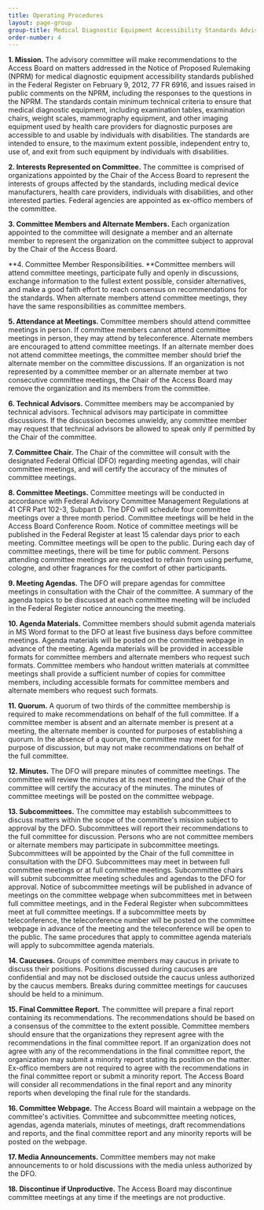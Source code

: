 ```yaml
---
title: Operating Procedures
layout: page-group
group-title: Medical Diagnostic Equipment Accessibility Standards Advisory Committee
order-number: 4
---
```

**1\. Mission.** The advisory committee will make recommendations to the Access Board on matters addressed in the Notice of Proposed Rulemaking (NPRM) for medical diagnostic equipment accessibility standards published in the Federal Register on February 9, 2012, 77 FR 6916, and issues raised in public comments on the NPRM, including the responses to the questions in the NPRM. The standards contain minimum technical criteria to ensure that medical diagnostic equipment, including examination tables, examination chairs, weight scales, mammography equipment, and other imaging equipment used by health care providers for diagnostic purposes are accessible to and usable by individuals with disabilities. The standards are intended to ensure, to the maximum extent possible, independent entry to, use of, and exit from such equipment by individuals with disabilities.

**2\. Interests Represented on Committee.** The committee is comprised of organizations appointed by the Chair of the Access Board to represent the interests of groups affected by the standards, including medical device manufacturers, health care providers, individuals with disabilities, and other interested parties. Federal agencies are appointed as ex-offico members of the committee.

**3\. Committee Members and Alternate Members.** Each organization appointed to the committee will designate a member and an alternate member to represent the organization on the committee subject to approval by the Chair of the Access Board.

**4\. Committee Member Responsibilities. **Committee members will attend committee meetings, participate fully and openly in discussions, exchange information to the fullest extent possible, consider alternatives, and make a good faith effort to reach consensus on recommendations for the standards. When alternate members attend committee meetings, they have the same responsibilities as committee members.

**5\. Attendance at Meetings.** Committee members should attend committee meetings in person. If committee members cannot attend committee meetings in person, they may attend by teleconference. Alternate members are encouraged to attend committee meetings. If an alternate member does not attend committee meetings, the committee member should brief the alternate member on the committee discussions. If an organization is not represented by a committee member or an alternate member at two consecutive committee meetings, the Chair of the Access Board may remove the organization and its members from the committee.

**6\. Technical Advisors.** Committee members may be accompanied by technical advisors. Technical advisors may participate in committee discussions. If the discussion becomes unwieldy, any committee member may request that technical advisors be allowed to speak only if permitted by the Chair of the committee.

**7\. Committee Chair.** The Chair of the committee will consult with the designated Federal Official (DFO) regarding meeting agendas, will chair committee meetings, and will certify the accuracy of the minutes of committee meetings.

**8\. Committee Meetings.** Committee meetings will be conducted in accordance with Federal Advisory Committee Management Regulations at 41 CFR Part 102-3, Subpart D. The DFO will schedule four committee meetings over a three month period. Committee meetings will be held in the Access Board Conference Room. Notice of committee meetings will be published in the Federal Register at least 15 calendar days prior to each meeting. Committee meetings will be open to the public. During each day of committee meetings, there will be time for public comment. Persons attending committee meetings are requested to refrain from using perfume, cologne, and other fragrances for the comfort of other participants.

**9\. Meeting Agendas.** The DFO will prepare agendas for committee meetings in consultation with the Chair of the committee. A summary of the agenda topics to be discussed at each committee meeting will be included in the Federal Register notice announcing the meeting.

**10\. Agenda Materials.** Committee members should submit agenda materials in MS Word format to the DFO at least five business days before committee meetings. Agenda materials will be posted on the committee webpage in advance of the meeting. Agenda materials will be provided in accessible formats for committee members and alternate members who request such formats. Committee members who handout written materials at committee meetings shall provide a sufficient number of copies for committee members, including accessible formats for committee members and alternate members who request such formats.

**11\. Quorum.** A quorum of two thirds of the committee membership is required to make recommendations on behalf of the full committee. If a committee member is absent and an alternate member is present at a meeting, the alternate member is counted for purposes of establishing a quorum. In the absence of a quorum, the committee may meet for the purpose of discussion, but may not make recommendations on behalf of the full committee.

**12\. Minutes.** The DFO will prepare minutes of committee meetings. The committee will review the minutes at its next meeting and the Chair of the committee will certify the accuracy of the minutes. The minutes of committee meetings will be posted on the committee webpage.

**13\. Subcommittees.** The committee may establish subcommittees to discuss matters within the scope of the committee's mission subject to approval by the DFO. Subcommittees will report their recommendations to the full committee for discussion. Persons who are not committee members or alternate members may participate in subcommittee meetings. Subcommittees will be appointed by the Chair of the full committee in consultation with the DFO. Subcommittees may meet in between full committee meetings or at full committee meetings. Subcommittee chairs will submit subcommittee meeting schedules and agendas to the DFO for approval. Notice of subcommittee meetings will be published in advance of meetings on the committee webpage when subcommittees met in between full committee meetings, and in the Federal Register when subcommittees meet at full committee meetings. If a subcommittee meets by teleconference, the teleconference number will be posted on the committee webpage in advance of the meeting and the teleconference will be open to the public. The same procedures that apply to committee agenda materials will apply to subcommittee agenda materials.

**14\. Caucuses.** Groups of committee members may caucus in private to discuss their positions. Positions discussed during caucuses are confidential and may not be disclosed outside the caucus unless authorized by the caucus members. Breaks during committee meetings for caucuses should be held to a minimum.

**15\. Final Committee Report.** The committee will prepare a final report containing its recommendations. The recommendations should be based on a consensus of the committee to the extent possible. Committee members should ensure that the organizations they represent agree with the recommendations in the final committee report. If an organization does not agree with any of the recommendations in the final committee report, the organization may submit a minority report stating its position on the matter. Ex-offico members are not required to agree with the recommendations in the final committee report or submit a minority report. The Access Board will consider all recommendations in the final report and any minority reports when developing the final rule for the standards.

**16\. Committee Webpage.** The Access Board will maintain a webpage on the committee's activities. Committee and subcommittee meeting notices, agendas, agenda materials, minutes of meetings, draft recommendations and reports, and the final committee report and any minority reports will be posted on the webpage.

**17\. Media Announcements.** Committee members may not make announcements to or hold discussions with the media unless authorized by the DFO.

**18\. Discontinue if Unproductive.** The Access Board may discontinue committee meetings at any time if the meetings are not productive.